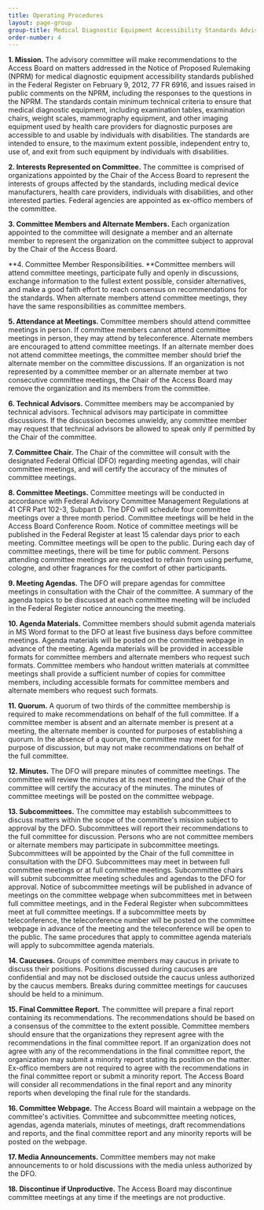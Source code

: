 ```yaml
---
title: Operating Procedures
layout: page-group
group-title: Medical Diagnostic Equipment Accessibility Standards Advisory Committee
order-number: 4
---
```

**1\. Mission.** The advisory committee will make recommendations to the Access Board on matters addressed in the Notice of Proposed Rulemaking (NPRM) for medical diagnostic equipment accessibility standards published in the Federal Register on February 9, 2012, 77 FR 6916, and issues raised in public comments on the NPRM, including the responses to the questions in the NPRM. The standards contain minimum technical criteria to ensure that medical diagnostic equipment, including examination tables, examination chairs, weight scales, mammography equipment, and other imaging equipment used by health care providers for diagnostic purposes are accessible to and usable by individuals with disabilities. The standards are intended to ensure, to the maximum extent possible, independent entry to, use of, and exit from such equipment by individuals with disabilities.

**2\. Interests Represented on Committee.** The committee is comprised of organizations appointed by the Chair of the Access Board to represent the interests of groups affected by the standards, including medical device manufacturers, health care providers, individuals with disabilities, and other interested parties. Federal agencies are appointed as ex-offico members of the committee.

**3\. Committee Members and Alternate Members.** Each organization appointed to the committee will designate a member and an alternate member to represent the organization on the committee subject to approval by the Chair of the Access Board.

**4\. Committee Member Responsibilities. **Committee members will attend committee meetings, participate fully and openly in discussions, exchange information to the fullest extent possible, consider alternatives, and make a good faith effort to reach consensus on recommendations for the standards. When alternate members attend committee meetings, they have the same responsibilities as committee members.

**5\. Attendance at Meetings.** Committee members should attend committee meetings in person. If committee members cannot attend committee meetings in person, they may attend by teleconference. Alternate members are encouraged to attend committee meetings. If an alternate member does not attend committee meetings, the committee member should brief the alternate member on the committee discussions. If an organization is not represented by a committee member or an alternate member at two consecutive committee meetings, the Chair of the Access Board may remove the organization and its members from the committee.

**6\. Technical Advisors.** Committee members may be accompanied by technical advisors. Technical advisors may participate in committee discussions. If the discussion becomes unwieldy, any committee member may request that technical advisors be allowed to speak only if permitted by the Chair of the committee.

**7\. Committee Chair.** The Chair of the committee will consult with the designated Federal Official (DFO) regarding meeting agendas, will chair committee meetings, and will certify the accuracy of the minutes of committee meetings.

**8\. Committee Meetings.** Committee meetings will be conducted in accordance with Federal Advisory Committee Management Regulations at 41 CFR Part 102-3, Subpart D. The DFO will schedule four committee meetings over a three month period. Committee meetings will be held in the Access Board Conference Room. Notice of committee meetings will be published in the Federal Register at least 15 calendar days prior to each meeting. Committee meetings will be open to the public. During each day of committee meetings, there will be time for public comment. Persons attending committee meetings are requested to refrain from using perfume, cologne, and other fragrances for the comfort of other participants.

**9\. Meeting Agendas.** The DFO will prepare agendas for committee meetings in consultation with the Chair of the committee. A summary of the agenda topics to be discussed at each committee meeting will be included in the Federal Register notice announcing the meeting.

**10\. Agenda Materials.** Committee members should submit agenda materials in MS Word format to the DFO at least five business days before committee meetings. Agenda materials will be posted on the committee webpage in advance of the meeting. Agenda materials will be provided in accessible formats for committee members and alternate members who request such formats. Committee members who handout written materials at committee meetings shall provide a sufficient number of copies for committee members, including accessible formats for committee members and alternate members who request such formats.

**11\. Quorum.** A quorum of two thirds of the committee membership is required to make recommendations on behalf of the full committee. If a committee member is absent and an alternate member is present at a meeting, the alternate member is counted for purposes of establishing a quorum. In the absence of a quorum, the committee may meet for the purpose of discussion, but may not make recommendations on behalf of the full committee.

**12\. Minutes.** The DFO will prepare minutes of committee meetings. The committee will review the minutes at its next meeting and the Chair of the committee will certify the accuracy of the minutes. The minutes of committee meetings will be posted on the committee webpage.

**13\. Subcommittees.** The committee may establish subcommittees to discuss matters within the scope of the committee's mission subject to approval by the DFO. Subcommittees will report their recommendations to the full committee for discussion. Persons who are not committee members or alternate members may participate in subcommittee meetings. Subcommittees will be appointed by the Chair of the full committee in consultation with the DFO. Subcommittees may meet in between full committee meetings or at full committee meetings. Subcommittee chairs will submit subcommittee meeting schedules and agendas to the DFO for approval. Notice of subcommittee meetings will be published in advance of meetings on the committee webpage when subcommittees met in between full committee meetings, and in the Federal Register when subcommittees meet at full committee meetings. If a subcommittee meets by teleconference, the teleconference number will be posted on the committee webpage in advance of the meeting and the teleconference will be open to the public. The same procedures that apply to committee agenda materials will apply to subcommittee agenda materials.

**14\. Caucuses.** Groups of committee members may caucus in private to discuss their positions. Positions discussed during caucuses are confidential and may not be disclosed outside the caucus unless authorized by the caucus members. Breaks during committee meetings for caucuses should be held to a minimum.

**15\. Final Committee Report.** The committee will prepare a final report containing its recommendations. The recommendations should be based on a consensus of the committee to the extent possible. Committee members should ensure that the organizations they represent agree with the recommendations in the final committee report. If an organization does not agree with any of the recommendations in the final committee report, the organization may submit a minority report stating its position on the matter. Ex-offico members are not required to agree with the recommendations in the final committee report or submit a minority report. The Access Board will consider all recommendations in the final report and any minority reports when developing the final rule for the standards.

**16\. Committee Webpage.** The Access Board will maintain a webpage on the committee's activities. Committee and subcommittee meeting notices, agendas, agenda materials, minutes of meetings, draft recommendations and reports, and the final committee report and any minority reports will be posted on the webpage.

**17\. Media Announcements.** Committee members may not make announcements to or hold discussions with the media unless authorized by the DFO.

**18\. Discontinue if Unproductive.** The Access Board may discontinue committee meetings at any time if the meetings are not productive.